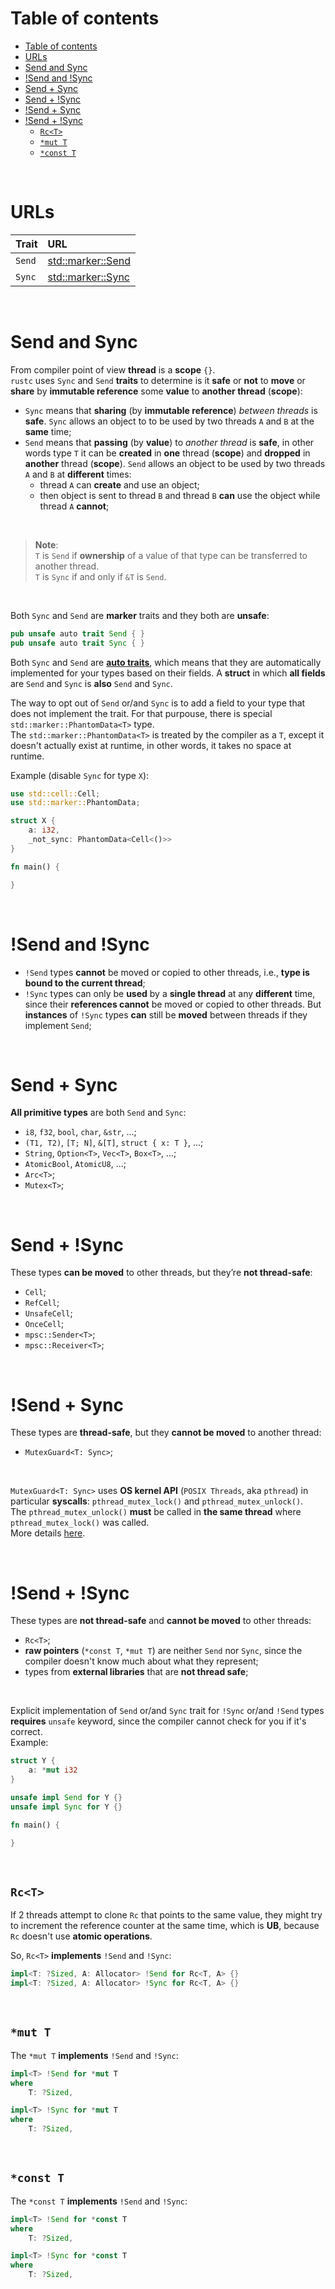 # Table of contents
<!-- TOC -->
* [Table of contents](#table-of-contents)
* [URLs](#urls)
* [Send and Sync](#send-and-sync)
* [!Send and !Sync](#send-and-sync-1)
* [Send + Sync](#send--sync)
* [Send + !Sync](#send--sync-1)
* [!Send + Sync](#send--sync-2)
* [!Send + !Sync](#send--sync-3)
  * [`Rc<T>`](#rct)
  * [`*mut T`](#mut-t)
  * [`*const T`](#const-t)
<!-- TOC -->
  
<br>

# URLs
|Trait|URL|
|:----|:------------|
|`Send`|[std::marker::Send](https://doc.rust-lang.org/std/marker/trait.Send.html)|
|`Sync`|[std::marker::Sync](https://doc.rust-lang.org/std/marker/trait.Sync.html)|

<br>

# Send and Sync
From compiler point of view **thread** is a **scope** `{}`.<br>
`rustc` uses `Sync` and `Send` **traits** to determine is it **safe** or **not** to **move** or **share** by **immutable reference** some **value** to **another thread** (**scope**):
- `Sync` means that **sharing** (by **immutable reference**) *between threads* is **safe**. `Sync` allows an object to to be used by two threads `A` and `B` at the **same** time;
- `Send` means that **passing** (by **value**) to *another thread* is **safe**, in other words type `T` it can be **created** in **one** thread (**scope**) and **dropped** in **another** thread (**scope**). `Send` allows an object to be used by two threads `A` and `B` at **different** times:
  - thread `A` can **create** and use an object;
  - then object is sent to thread `B` and thread `B` **can** use the object while thread `A` **cannot**;

<br>

> **Note**:<br>
> `T` is `Send` if **ownership** of a value of that type can be transferred to another thread.<br>
> `T` is `Sync` if and only if `&T` is `Send`.<br>

<br>

Both `Sync` and `Send` are **marker** traits and they both are **unsafe**:
```rust
pub unsafe auto trait Send { }
pub unsafe auto trait Sync { }
```

Both `Sync` and `Send` are [**auto traits**](https://doc.rust-lang.org/reference/special-types-and-traits.html#auto-traits), which means that they are automatically implemented for your types based on their fields. A **struct** in which **all fields** are `Send` and `Sync` is **also** `Send` and `Sync`.<br>

The way to opt out of `Send` or/and `Sync` is to add a field to your type that does not implement the trait. For that purpouse, there is special `std::marker::PhantomData<T>` type.<br>
The `std::marker::PhantomData<T>` is treated by the compiler as a `T`, except it doesn't actually exist at runtime, in other words, it takes no space at runtime.<br>

Example (disable `Sync` for type `X`):
```rust
use std::cell::Cell;
use std::marker::PhantomData;

struct X {
    a: i32,
    _not_sync: PhantomData<Cell<()>>
}

fn main() {

}
```

<br>

# !Send and !Sync
- `!Send` types **cannot** be moved or copied to other threads, i.e., **type is bound to the current thread**;
- `!Sync` types can only be **used** by a **single thread** at any **different** time, since their **references cannot** be moved or copied to other threads. But **instances** of `!Sync` types **can** still be **moved** between threads if they implement `Send`;

<br>

# Send + Sync
**All primitive types** are both `Send` and `Sync`:
- `i8`, `f32`, `bool`, `char`, `&str`, ...;
- `(T1, T2)`, `[T; N]`, `&[T]`, `struct { x: T }`, ...;
- `String`, `Option<T>`, `Vec<T>`, `Box<T>`, ...;
- `AtomicBool`, `AtomicU8`, ...;
- `Arc<T>`;
- `Mutex<T>`;

<br>

# Send + !Sync
These types **can be moved** to other threads, but they’re **not thread-safe**:
  - `Cell`;
  - `RefCell`;
  - `UnsafeCell`;
  - `OnceCell`;
  - `mpsc::Sender<T>`;
  - `mpsc::Receiver<T>`;

<br>

# !Send + Sync
These types are **thread-safe**, but they **cannot be moved** to another thread:
- `MutexGuard<T: Sync>`;

<br>

`MutexGuard<T: Sync>` uses **OS kernel API** (`POSIX Threads`, aka `pthread`) in particular **syscalls**: `pthread_mutex_lock()` and `pthread_mutex_unlock()`.<br>
The `pthread_mutex_unlock()` **must** be called in **the same thread** where `pthread_mutex_lock()` was called.<br>
More details [here](https://whenderson.dev/blog/rust-mutexes/).

<br>

# !Send + !Sync
These types are **not thread-safe** and **cannot be moved** to other threads:
  - `Rc<T>`;
  - **raw pointers** (`*const T`, `*mut T`) are neither `Send` nor `Sync`, since the compiler doesn't know much about what they represent;
  - types from **external libraries** that are **not thread safe**;

<br>

Explicit implementation of `Send` or/and `Sync` trait for `!Sync` or/and `!Send` types **requires** `unsafe` keyword, since the compiler cannot check for you if it's correct.<br>
Example:
```rust
struct Y {
    a: *mut i32
}

unsafe impl Send for Y {}
unsafe impl Sync for Y {}

fn main() {

}
```

<br>

## `Rc<T>`
If 2 threads attempt to clone `Rc` that points to the same value, they might try to increment the reference counter at the same time, which is **UB**, because `Rc` doesn't use **atomic operations**.

So, `Rc<T>` **implements** `!Send` and `!Sync`:
```rust
impl<T: ?Sized, A: Allocator> !Send for Rc<T, A> {}
impl<T: ?Sized, A: Allocator> !Sync for Rc<T, A> {}
```

<br>

## `*mut T`
The `*mut T` **implements** `!Send` and `!Sync`:
```rust
impl<T> !Send for *mut T
where
    T: ?Sized,
```
```rust
impl<T> !Sync for *mut T
where
    T: ?Sized,
```

<br>

## `*const T`
The `*const T` **implements** `!Send` and `!Sync`:
```rust
impl<T> !Send for *const T
where
    T: ?Sized,
```
```rust
impl<T> !Sync for *const T
where
    T: ?Sized,
```
